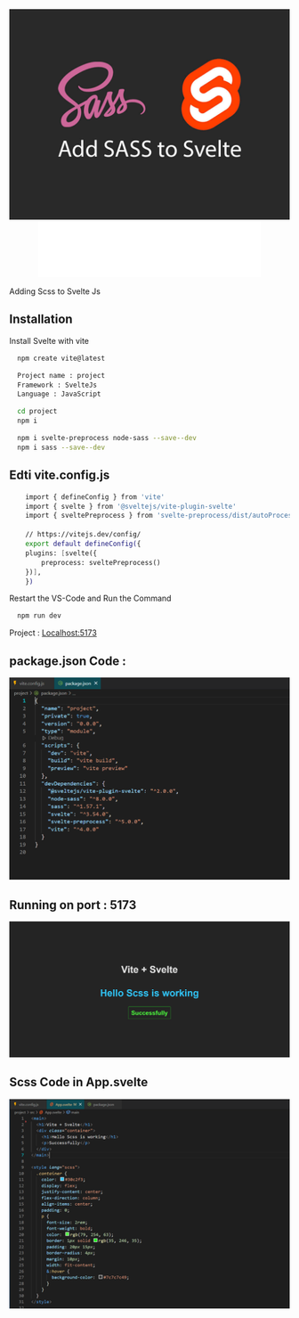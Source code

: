 <img src="svsass.jpg" alt="Svelte Js with Scss" style="width:700px;"/>

<div align="center">
    <img src="title.svg" width="400" height="100" alt="css-in-readme">
</div>

Adding Scss to Svelte Js

## Installation

Install Svelte with vite

```bash
  npm create vite@latest
```

```bash
  Project name : project
  Framework : SvelteJs
  Language : JavaScript

```

```bash
  cd project
  npm i
```

```bash
  npm i svelte-preprocess node-sass --save--dev
  npm i sass --save--dev
```

## Edti vite.config.js

```bash
    import { defineConfig } from 'vite'
    import { svelte } from '@sveltejs/vite-plugin-svelte'
    import { sveltePreprocess } from 'svelte-preprocess/dist/autoProcess'

    // https://vitejs.dev/config/
    export default defineConfig({
    plugins: [svelte({
        preprocess: sveltePreprocess()
    })],
    })

```

Restart the <a>VS-Code</a> and Run the Command

```bash
  npm run dev
```

Project : [Localhost:5173](http://localhost:5173)

## package.json Code :

![Screenshot](PackageImg.PNG)

## Running on port : 5173

![Screenshot](output.png)

## Scss Code in App.svelte

![Screenshot](Code.PNG)
